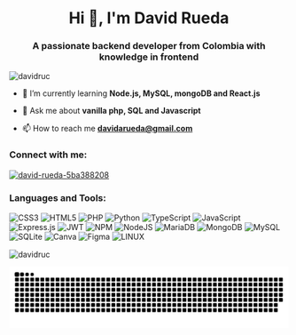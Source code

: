 <h1 align="center">Hi 👋, I'm David Rueda</h1>
<h3 align="center">A passionate backend developer from Colombia with knowledge in frontend</h3>

<p align="left"> <img src="https://komarev.com/ghpvc/?username=davidruc&label=Visits&color=a10eb4&style=plastic" alt="davidruc" /> </p>

- 🌱 I’m currently learning **Node.js, MySQL, mongoDB and React.js**

- 💬 Ask me about **vanilla php, SQL and Javascript**

- 📫 How to reach me **davidarueda@gmail.com**

<h3 align="left">Connect with me:</h3>
<p align="left">
<a href="https://linkedin.com/in/david-rueda-5ba388208" target="blank"><img align="center" src="https://raw.githubusercontent.com/rahuldkjain/github-profile-readme-generator/master/src/images/icons/Social/linked-in-alt.svg" alt="david-rueda-5ba388208" height="30" width="40" /></a>
</p>

<h3 align="left">Languages and Tools:</h3>

![CSS3](https://img.shields.io/badge/css3-%231572B6.svg?style=for-the-badge&logo=css3&logoColor=white) ![HTML5](https://img.shields.io/badge/html5-%23E34F26.svg?style=for-the-badge&logo=html5&logoColor=white) ![PHP](https://img.shields.io/badge/php-%23777BB4.svg?style=for-the-badge&logo=php&logoColor=white) ![Python](https://img.shields.io/badge/python-3670A0?style=for-the-badge&logo=python&logoColor=ffdd54) ![TypeScript](https://img.shields.io/badge/typescript-%23007ACC.svg?style=for-the-badge&logo=typescript&logoColor=white) ![JavaScript](https://img.shields.io/badge/javascript-%23323330.svg?style=for-the-badge&logo=javascript&logoColor=%23F7DF1E) ![Express.js](https://img.shields.io/badge/express.js-%23404d59.svg?style=for-the-badge&logo=express&logoColor=%2361DAFB) ![JWT](https://img.shields.io/badge/JWT-black?style=for-the-badge&logo=JSON%20web%20tokens) ![NPM](https://img.shields.io/badge/NPM-%23000000.svg?style=for-the-badge&logo=npm&logoColor=white) ![NodeJS](https://img.shields.io/badge/node.js-6DA55F?style=for-the-badge&logo=node.js&logoColor=white) ![MariaDB](https://img.shields.io/badge/MariaDB-003545?style=for-the-badge&logo=mariadb&logoColor=white) ![MongoDB](https://img.shields.io/badge/MongoDB-%234ea94b.svg?style=for-the-badge&logo=mongodb&logoColor=white) ![MySQL](https://img.shields.io/badge/mysql-%2300f.svg?style=for-the-badge&logo=mysql&logoColor=white) ![SQLite](https://img.shields.io/badge/sqlite-%2307405e.svg?style=for-the-badge&logo=sqlite&logoColor=white) ![Canva](https://img.shields.io/badge/Canva-%2300C4CC.svg?style=for-the-badge&logo=Canva&logoColor=white) 	![Figma](https://img.shields.io/badge/figma-%23F24E1E.svg?style=for-the-badge&logo=figma&logoColor=white) ![LINUX](https://img.shields.io/badge/Linux-FCC624?style=for-the-badge&logo=linux&logoColor=black)


<p><img align="center" src="https://github-readme-stats.vercel.app/api/top-langs?username=davidruc&show_icons=true&theme=dark&locale=en&layout=compact" alt="davidruc" /></p>



<div align="center">
  <picture>
  <source media="(prefers-color-scheme: dark)" srcset="https://raw.githubusercontent.com/davidruc/davidruc/output/github-contribution-grid-snake-dark.svg">
  <source media="(prefers-color-scheme: light)" srcset="https://raw.githubusercontent.com/davidruc/davidruc/output/github-contribution-grid-snake.svg">
  <img alt="github contribution grid snake animation" src="https://raw.githubusercontent.com/davidruc/davidruc/output/github-contribution-grid-snake.svg">
</picture>
</div>


















